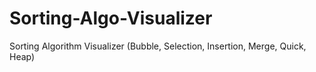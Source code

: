 # Sorting-Algo-Visualizer
Sorting Algorithm Visualizer (Bubble, Selection, Insertion, Merge, Quick, Heap)
